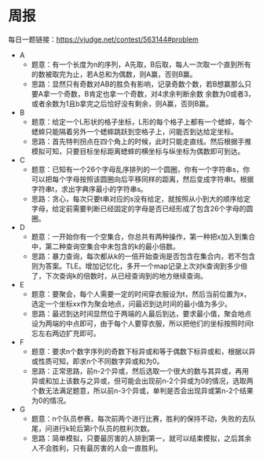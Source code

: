 # 周报
 每日一题链接：https://vjudge.net/contest/563144#problem

 + A
   + 题意：有一个长度为n的序列，A先取，B后取，每人一次取一个直到所有的数被取完为止，若A总和为偶数，则A赢，否则B赢。
   + 思路：显然只有奇数对AB的胜负有影响，记录奇数个数，若B想赢那么只要A拿一个奇数，B肯定也拿一个奇数，对4求余判断余数 余数为0或者3，或者余数为1且b拿完之后恰好没有剩余，则A赢，否则B赢。
+ B
  + 题意：给定一个L形状的格子坐标，L形的每个格子上都有一个蟋蟀，每个蟋蟀只能隔着另外一个蟋蟀跳跃到空格子上，问能否到达给定坐标。
  + 思路：首先特判拐点在四个角上的时候，此时只能走直线。然后根据手推模拟可知，只要目标坐标距离蟋蟀的横坐标与纵坐标为偶数即可到达。
+ C
  + 题意：已知有一个26个字母乱序排列的一个圆圈，你有一个字符串s，你可以把每个字母按照该圆圈向后平移同样的距离，然后变成字符串t。根据字符串t，求出字典序最小的字符串s。
  + 思路：贪心，每次只要t串对应的s没有给定，就按照从小到大的顺序给定字母，给定前需要判断已经固定的字母是否已经形成了包含26个字母的圆圈。 
+ D
  + 题意：一开始你有一个空集合，你总共有两种操作，第一种把x加入到集合中，第二种查询空集合中未包含的k的最小倍数。
  + 思路：暴力查询，每次都从k的一倍开始查询是否包含在集合内，若不包含则为答案。TLE。增加记忆化，多开一个map记录上次对k查询到多少倍了，下次查询k的倍数时，从已经查询到的地方继续查询。
+ E
  + 题意：要聚会，每个人需要一定的时间穿衣服设为t，然后当前位置为x，选定一个坐标xx作为聚会地点，问最迟到达时间的最小值为多少。
  + 思路：最迟到达时间显然位于两端的人最后到达，要求最小值，聚会地点设为两端的中点即可，由于每个人要穿衣服，所以把他们的坐标按照时间t忘左右两边扩充即可。
+ F
  + 题意：要求n个数字序列的奇数下标异或和等于偶数下标异或和，根据以异或性质可知，即求n个不同数字异或和为0。
  + 思路：正常思路，前n-2个异或，然后选取一个很大的数与其异或，再用异或和加上该数与之异或，但可能会出现前n-2个异或为0的情况，选取两个数无法满足题意，所以前n-3个异或，单判是否会出现异或第n-2个结果为0的情况。
+ G
  + 题意：n个队员参赛，每次前两个进行比赛，胜利的保持不动，失败的去队尾，问进行k轮后第i个队员的胜利次数。
  + 思路：简单模拟，只要最厉害的人排到第一，就可以结束模拟，之后其余人不会胜利，只有最厉害的人会一直胜利。
